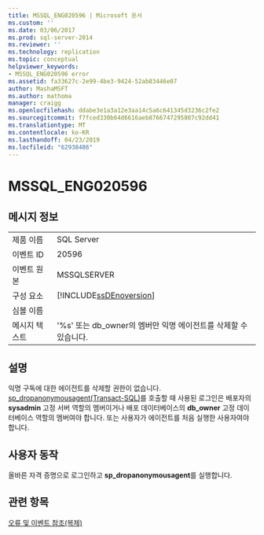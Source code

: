 ```yaml
---
title: MSSQL_ENG020596 | Microsoft 문서
ms.custom: ''
ms.date: 03/06/2017
ms.prod: sql-server-2014
ms.reviewer: ''
ms.technology: replication
ms.topic: conceptual
helpviewer_keywords:
- MSSQL_ENG020596 error
ms.assetid: fa33627c-2e99-4be3-9424-52ab83446e07
author: MashaMSFT
ms.author: mathoma
manager: craigg
ms.openlocfilehash: ddabe3e1a3a12e3aa14c5a6c641345d3236c2fe2
ms.sourcegitcommit: f7fced330b64d6616aeb8766747295807c92dd41
ms.translationtype: MT
ms.contentlocale: ko-KR
ms.lasthandoff: 04/23/2019
ms.locfileid: "62938486"
---
```

# <a name="mssqleng020596"></a>MSSQL_ENG020596
    
## <a name="message-details"></a>메시지 정보  
  
|||  
|-|-|  
|제품 이름|SQL Server|  
|이벤트 ID|20596|  
|이벤트 원본|MSSQLSERVER|  
|구성 요소|[!INCLUDE[ssDEnoversion](../../includes/ssdenoversion-md.md)]|  
|심볼 이름||  
|메시지 텍스트|'%s' 또는 db_owner의 멤버만 익명 에이전트를 삭제할 수 있습니다.|  
  
## <a name="explanation"></a>설명  
 익명 구독에 대한 에이전트를 삭제할 권한이 없습니다. [sp_dropanonymousagent&#40;Transact-SQL&#41;](/sql/relational-databases/system-stored-procedures/sp-dropanonymousagent-transact-sql)를 호출할 때 사용된 로그인은 배포자의 **sysadmin** 고정 서버 역할의 멤버이거나 배포 데이터베이스의 **db_owner** 고정 데이터베이스 역할의 멤버여야 합니다. 또는 사용자가 에이전트를 처음 실행한 사용자여야 합니다.  
  
## <a name="user-action"></a>사용자 동작  
 올바른 자격 증명으로 로그인하고 **sp_dropanonymousagent**를 실행합니다.  
  
## <a name="see-also"></a>관련 항목  
 [오류 및 이벤트 참조&#40;복제&#41;](errors-and-events-reference-replication.md)  
  
  

